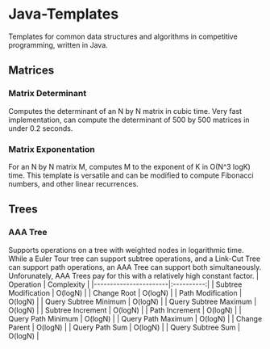 # Java-Templates
Templates for common data structures and algorithms in competitive programming, written in Java.

## Matrices

### Matrix Determinant
Computes the determinant of an N by N matrix in cubic time. Very fast implementation, can compute the determinant of 500 by 500 matrices in under 0.2 seconds.

### Matrix Exponentation
For an N by N matrix M, computes M to the exponent of K in O(N^3 logK) time. This template is versatile and can be modified to compute Fibonacci numbers, and other linear recurrences.

## Trees

### AAA Tree
Supports operations on a tree with weighted nodes in logarithmic time. While a Euler Tour tree can support subtree operations, and a Link-Cut Tree can support path operations, an AAA Tree can support both simultaneously. Unforunately, AAA Trees pay for this with a relatively high constant factor.
| Operation             | Complexity |
|-----------------------|:----------:|
| Subtree Modification  |   O(logN)  |
| Change Root           |   O(logN)  |
| Path Modification     |   O(logN)  |
| Query Subtree Minimum |   O(logN)  |
| Query Subtree Maximum |   O(logN)  |
| Subtree Increment     |   O(logN)  |
| Path Increment        |   O(logN)  |
| Query Path Minimum    |   O(logN)  |
| Query Path Maximum    |   O(logN)  |
| Change Parent         |   O(logN)  |
| Query Path Sum        |   O(logN)  |
| Query Subtree Sum     |   O(logN)  |
